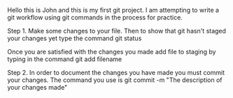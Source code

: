 Hello this is John and this is my first git project. I am attempting to write a git workflow using git commands in the process for practice.

Step 1.
Make some changes to your file. Then to show that git hasn't staged your changes yet type the command git status

Once you are satisfied with the changes you made add file to staging by typing in the command git add filename

Step 2.
In order to document the changes you have made  you must commit your changes.  The command you use is git commit -m "The description of your changes made"
